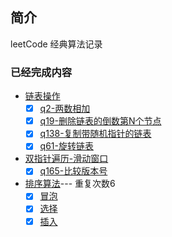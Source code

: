 ## 简介
leetCode 经典算法记录

### 已经完成内容
- [链表操作](/链表操作)
  - [x] [q2-两数相加](/链表操作/q2-两数相加)
  - [x] [q19-删除链表的倒数第N个节点](/链表操作/q19-删除链表的倒数第N个节点)
  - [x] [q138-复制带随机指针的链表](/链表操作/q138-复制带随机指针的链表)
  - [x] [q61-旋转链表](/链表操作/q61-旋转链表)
- [双指针遍历-滑动窗口](/双指针遍历-滑动窗口)
  - [x] [q165-比较版本号](/双指针遍历-滑动窗口/q165-比较版本号)
- [排序算法](/排序算法)--- 重复次数6
  - [x] [冒泡](/排序算法/bubbl.js)
  - [x] [选择](/排序算法/choose.js)
  - [x] [插入](/排序算法/insert.js)